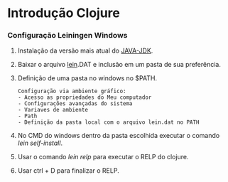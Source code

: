 # Introdução Clojure

### Configuração Leiningen Windows

1. Instalação da versão mais atual do [JAVA-JDK](https://www.oracle.com/technetwork/pt/java/javase/downloads/jdk8-downloads-2133151.html).
2. Baixar o arquivo [lein](leiningen.org/).DAT e inclusão em um pasta de sua preferência.
3. Definição de uma pasta no windows no $PATH.
     
       Configuração via ambiente gráfico:
       - Acesso as propriedades do Meu computador
       - Configurações avançadas do sistema
       - Variaves de ambiente
       - Path
       - Definição da pasta local com o arquivo lein.dat no PATH
       
4. No CMD do windows dentro da pasta escolhida executar o comando *lein self-install*.
5. Usar o comando *lein relp* para executar o RELP do clojure.
6. Usar ctrl + D para finalizar o RELP.
       
